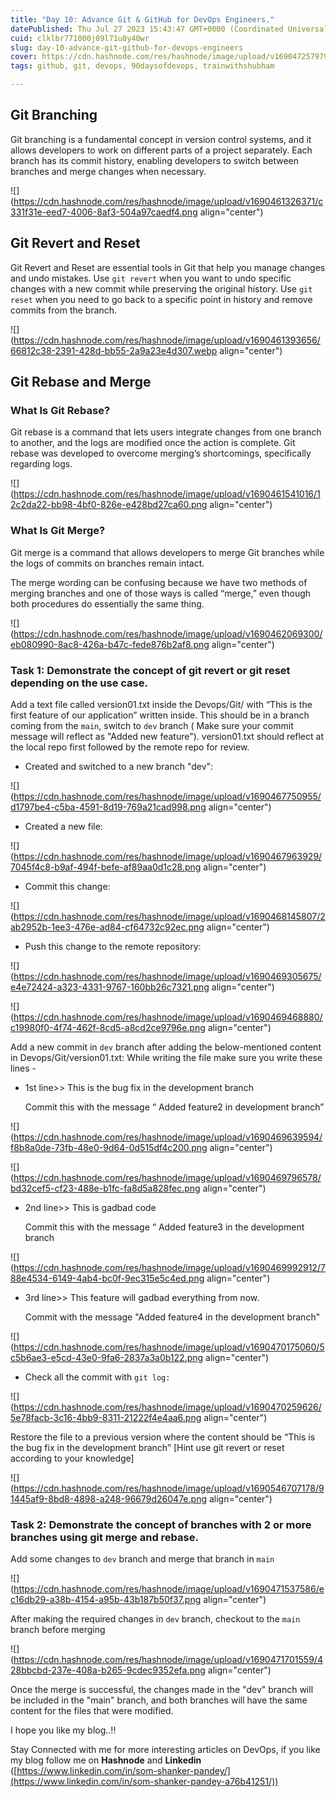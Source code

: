 ```yaml
---
title: "Day 10: Advance Git & GitHub for DevOps Engineers."
datePublished: Thu Jul 27 2023 15:43:47 GMT+0000 (Coordinated Universal Time)
cuid: clklbr771000j09l71u8y40wr
slug: day-10-advance-git-github-for-devops-engineers
cover: https://cdn.hashnode.com/res/hashnode/image/upload/v1690472579793/dcfae25c-0a17-40f8-9670-c238d7632741.png
tags: github, git, devops, 90daysofdevops, trainwithshubham

---
```


## Git Branching

Git branching is a fundamental concept in version control systems, and it allows developers to work on different parts of a project separately. Each branch has its commit history, enabling developers to switch between branches and merge changes when necessary.

![](https://cdn.hashnode.com/res/hashnode/image/upload/v1690461326371/c331f31e-eed7-4006-8af3-504a97caedf4.png align="center")

## Git Revert and Reset

Git Revert and Reset are essential tools in Git that help you manage changes and undo mistakes. Use `git revert` when you want to undo specific changes with a new commit while preserving the original history. Use `git reset` when you need to go back to a specific point in history and remove commits from the branch.

![](https://cdn.hashnode.com/res/hashnode/image/upload/v1690461393656/66812c38-2391-428d-bb55-2a9a23e4d307.webp align="center")

## Git Rebase and Merge

### What Is Git Rebase?

Git rebase is a command that lets users integrate changes from one branch to another, and the logs are modified once the action is complete. Git rebase was developed to overcome merging’s shortcomings, specifically regarding logs.

![](https://cdn.hashnode.com/res/hashnode/image/upload/v1690461541016/12c2da22-bb98-4bf0-826e-e428bd27ca60.png align="center")

### What Is Git Merge?

Git merge is a command that allows developers to merge Git branches while the logs of commits on branches remain intact.

The merge wording can be confusing because we have two methods of merging branches and one of those ways is called “merge,” even though both procedures do essentially the same thing.

![](https://cdn.hashnode.com/res/hashnode/image/upload/v1690462069300/eb080990-8ac8-426a-b47c-fede876b2af8.png align="center")

### **Task 1: Demonstrate the concept of git revert or git reset depending on the use case.**

Add a text file called version01.txt inside the Devops/Git/ with “This is the first feature of our application” written inside. This should be in a branch coming from the `main`, switch to `dev` branch ( Make sure your commit message will reflect as "Added new feature"). version01.txt should reflect at the local repo first followed by the remote repo for review.

* Created and switched to a new branch "dev":
    

![](https://cdn.hashnode.com/res/hashnode/image/upload/v1690467750955/d1797be4-c5ba-4591-8d19-769a21cad998.png align="center")

* Created a new file:
    

![](https://cdn.hashnode.com/res/hashnode/image/upload/v1690467963929/7045f4c8-b9af-494f-befe-af89aa0d1c28.png align="center")

* Commit this change:
    

![](https://cdn.hashnode.com/res/hashnode/image/upload/v1690468145807/2ab2952b-1ee3-476e-ad84-cf64732c92ec.png align="center")

* Push this change to the remote repository:
    

![](https://cdn.hashnode.com/res/hashnode/image/upload/v1690469305675/e4e72424-a323-4331-9767-160bb26c7321.png align="center")

![](https://cdn.hashnode.com/res/hashnode/image/upload/v1690469468880/c19980f0-4f74-462f-8cd5-a8cd2ce9796e.png align="center")

Add a new commit in `dev` branch after adding the below-mentioned content in Devops/Git/version01.txt: While writing the file make sure you write these lines -

* 1st line&gt;&gt; This is the bug fix in the development branch
    
    Commit this with the message “ Added feature2 in development branch”
    

![](https://cdn.hashnode.com/res/hashnode/image/upload/v1690469639594/f8b8a0de-73fb-48e0-9d64-0d515df4c200.png align="center")

![](https://cdn.hashnode.com/res/hashnode/image/upload/v1690469796578/bd32cef5-cf23-488e-b1fc-fa8d5a828fec.png align="center")

* 2nd line&gt;&gt; This is gadbad code
    
    Commit this with the message “ Added feature3 in the development branch
    

![](https://cdn.hashnode.com/res/hashnode/image/upload/v1690469992912/788e4534-6149-4ab4-bc0f-9ec315e5c4ed.png align="center")

* 3rd line&gt;&gt; This feature will gadbad everything from now.
    
    Commit with the message "Added feature4 in the development branch"
    

![](https://cdn.hashnode.com/res/hashnode/image/upload/v1690470175060/5c5b6ae3-e5cd-43e0-9fa6-2837a3a0b122.png align="center")

* Check all the commit with `git log:`
    

![](https://cdn.hashnode.com/res/hashnode/image/upload/v1690470259626/5e78facb-3c16-4bb9-8311-21222f4e4aa6.png align="center")

Restore the file to a previous version where the content should be “This is the bug fix in the development branch” \[Hint use git revert or reset according to your knowledge\]

![](https://cdn.hashnode.com/res/hashnode/image/upload/v1690546707178/91445af9-8bd8-4898-a248-96679d26047e.png align="center")

### **Task 2: Demonstrate the concept of branches with 2 or more branches using git merge and rebase.**

Add some changes to `dev` branch and merge that branch in `main`

![](https://cdn.hashnode.com/res/hashnode/image/upload/v1690471537586/ec16db29-a38b-4154-a95b-43b187b50f37.png align="center")

After making the required changes in `dev` branch, checkout to the `main` branch before merging

![](https://cdn.hashnode.com/res/hashnode/image/upload/v1690471701559/428bbcbd-237e-408a-b265-9cdec9352efa.png align="center")

Once the merge is successful, the changes made in the "dev" branch will be included in the "main" branch, and both branches will have the same content for the files that were modified.

I hope you like my blog..!!

Stay Connected with me for more interesting articles on DevOps, if you like my blog follow me on **Hashnode** and **Linkedin** ([https://www.linkedin.com/in/som-shanker-pandey/](https://www.linkedin.com/in/som-shanker-pandey-a76b41251/))